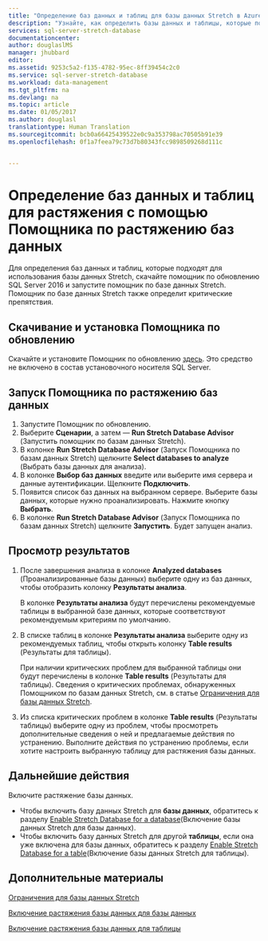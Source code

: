 ```yaml
---
title: "Определение баз данных и таблиц для базы данных Stretch в Azure | Документация Майкрософт"
description: "Узнайте, как определить базы данных и таблицы, которые подходят для растяжения баз данных."
services: sql-server-stretch-database
documentationcenter: 
author: douglaslMS
manager: jhubbard
editor: 
ms.assetid: 9253c5a2-f135-4782-95ec-8ff39454c2c0
ms.service: sql-server-stretch-database
ms.workload: data-management
ms.tgt_pltfrm: na
ms.devlang: na
ms.topic: article
ms.date: 01/05/2017
ms.author: douglasl
translationtype: Human Translation
ms.sourcegitcommit: bcb0a66425439522e0c9a353798ac70505b91e39
ms.openlocfilehash: 0f1a7feea79c73d7b80343fcc9898509268d111c


---
```

# <a name="identify-databases-and-tables-for-stretch-database-by-running-stretch-database-advisor"></a>Определение баз данных и таблиц для растяжения с помощью Помощника по растяжению баз данных
Для определения баз данных и таблиц, которые подходят для использования базы данных Stretch, скачайте помощник по обновлению SQL Server 2016 и запустите помощник по базе данных Stretch. Помощник по базе данных Stretch также определит критические препятствия.

## <a name="download-and-install-upgrade-advisor"></a>Скачивание и установка Помощника по обновлению
Скачайте и установите Помощник по обновлению [здесь](http://go.microsoft.com/fwlink/?LinkID=613421). Это средство не включено в состав установочного носителя SQL Server.

## <a name="run-the-stretch-database-advisor"></a>Запуск Помощника по растяжению баз данных
1. Запустите Помощник по обновлению.
2. Выберите **Сценарии**, а затем — **Run Stretch Database Advisor** (Запустить помощник по базам данных Stretch).
3. В колонке **Run Stretch Database Advisor** (Запуск Помощника по базам данных Stretch) щелкните **Select databases to analyze** (Выбрать базы данных для анализа).
4. В колонке **Выбор баз данных** введите или выберите имя сервера и данные аутентификации. Щелкните **Подключить**.
5. Появится список баз данных на выбранном сервере. Выберите базы данных, которые нужно проанализировать. Нажмите кнопку **Выбрать**.
6. В колонке **Run Stretch Database Advisor** (Запуск Помощника по базам данных Stretch) щелкните **Запустить**.  Будет запущен анализ.

## <a name="review-the-results"></a>Просмотр результатов
1. После завершения анализа в колонке **Analyzed databases** (Проанализированные базы данных) выберите одну из баз данных, чтобы отобразить колонку **Результаты анализа**.

   В колонке **Результаты анализа** будут перечислены рекомендуемые таблицы в выбранной базе данных, которые соответствуют рекомендуемым критериям по умолчанию.
2. В списке таблиц в колонке **Результаты анализа** выберите одну из рекомендуемых таблиц, чтобы открыть колонку **Table results** (Результаты для таблицы).

   При наличии критических проблем для выбранной таблицы они будут перечислены в колонке **Table results** (Результаты для таблицы). Сведения о критических проблемах, обнаруженных Помощником по базам данных Stretch, см. в статье [Ограничения для базы данных Stretch](sql-server-stretch-database-limitations.md).
3. Из списка критических проблем в колонке **Table results** (Результаты таблицы) выберите одну из проблем, чтобы просмотреть дополнительные сведения о ней и предлагаемые действия по устранению. Выполните действия по устранению проблемы, если хотите настроить выбранную таблицу для растяжения базы данных.

## <a name="next-step"></a>Дальнейшие действия
Включите растяжение базы данных.

* Чтобы включить базу данных Stretch для **базы данных**, обратитесь к разделу [Enable Stretch Database for a database](sql-server-stretch-database-enable-database.md)(Включение базы данных Stretch для базы данных).
* Чтобы включить базу данных Stretch для другой **таблицы**, если она уже включена для базы данных, обратитесь к разделу [Enable Stretch Database for a table](sql-server-stretch-database-enable-table.md)(Включение базы данных Stretch для таблицы).

## <a name="see-also"></a>Дополнительные материалы
[Ограничения для базы данных Stretch](sql-server-stretch-database-limitations.md)

[Включение растяжения базы данных для базы данных](sql-server-stretch-database-enable-database.md)

[Включение растяжения базы данных для таблицы](sql-server-stretch-database-enable-table.md)



<!--HONumber=Jan17_HO4-->


